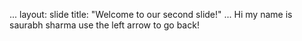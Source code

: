 ...
layout: slide
title: "Welcome to our second slide!"
...
Hi my name is saurabh sharma
use the left arrow to go back!
